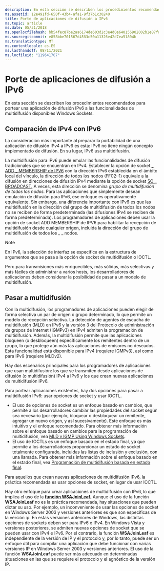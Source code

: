 ```yaml
---
description: En esta sección se describen los procedimientos recomendados para portear una aplicación de difusión IPv6 a las funcionalidades de multidifusión disponibles Windows Sockets.
ms.assetid: 12e491fd-650f-43b4-afa1-9f37b1c30240
title: Porte de aplicaciones de difusión a IPv6
ms.topic: article
ms.date: 05/31/2018
ms.openlocfilehash: bb54fec87be2aa6174de603d2c3e4d0e640156902002b1e87fab149a70e3d1ee
ms.sourcegitcommit: e858bbe701567d4583c50a11326e42d7ea51804b
ms.translationtype: MT
ms.contentlocale: es-ES
ms.lasthandoff: 08/11/2021
ms.locfileid: "119641707"
---
```

# <a name="porting-broadcast-applications-to-ipv6"></a>Porte de aplicaciones de difusión a IPv6

En esta sección se describen los procedimientos recomendados para portear una aplicación de difusión IPv6 a las funcionalidades de multidifusión disponibles Windows Sockets.

## <a name="comparing-ipv4-to-ipv6"></a>Comparación de IPv4 con IPv6

La consideración más importante al preparar la portabilidad de una aplicación de difusión IPv4 a IPv6 es esta: IPv6 no tiene ningún concepto implementado de difusión. En su lugar, IPv6 usa multidifusión.

La multidifusión para IPv6 puede emular las funcionalidades de difusión tradicionales que se encuentran en IPv4. Establecer la opción de socket [ \_ ADD \_ MEMBERSHIP de IPV6](ipproto-ipv6-socket-options.md) con la dirección IPv6 establecida en el ámbito local del vínculo, la dirección de todos los nodos (FF02::1) equivale a la difusión en direcciones de difusión IPv4 mediante la opción de socket [SO \_ BROADCAST.](socket-options.md) A veces, esta dirección se denomina *grupo de multidifusión de todos los nodos.* Para las aplicaciones que simplemente desean emulación de difusión para IPv6, ese enfoque es operativamente equivalente. Sin embargo, una diferencia importante con IPv6 es que las multidifusión en la dirección del grupo de multidifusión de todos los nodos no se reciben de forma predeterminada (las difusiones IPv4 se reciben de forma predeterminada). Los programadores de aplicaciones deben usar la opción de socket ADD MEMBERSHIP de IPV6 para habilitar la recepción de multidifusión desde cualquier origen, incluida la dirección del grupo de multidifusión de todos los \_ \_ nodos.

> [!Note]  
> En IPv6, la selección de interfaz se especifica en la estructura de argumentos que se pasa a la opción de socket de multidifusión o IOCTL.

 

Pero para transmisiones más enriquecibles, más sólidas, más selectivas y más fáciles de administrar a varios hosts, los desarrolladores de aplicaciones deben considerar la posibilidad de pasar a un modelo de multidifusión.

## <a name="moving-to-multicast"></a>Pasar a multidifusión

Con la multidifusión, los programadores de aplicaciones pueden elegir de forma selectiva un par de origen o grupo determinado, lo que permite un modelo de recepción selectiva. La detección de agentes de escucha de multidifusión (MLD) en IPv6 y la versión 3 del Protocolo de administración de grupos de Internet (IGMPv3) en IPv4 admiten la programación de multidifusión. Además, la multidifusión permite que las aplicaciones bloqueen (o desbloqueen) específicamente los remitentes dentro de un grupo, lo que protege aún más las aplicaciones de emisores no deseados. Esta funcionalidad está disponible para IPv4 (requiere IGMPv3), así como para IPv6 (requiere MLDv2).

Hay dos escenarios principales para los programadores de aplicaciones que usan multidifusión: los que se transmiten desde aplicaciones de difusión (o multidifusión) IPv4 a IPv6 y los que crean nuevas aplicaciones de multidifusión IPv6.

Para portear aplicaciones existentes, hay dos opciones para pasar a multidifusión IPv6: usar opciones de socket y usar IOCTL.

-   El uso de opciones de socket es un enfoque basado en cambios, que permite a los desarrolladores cambiar las propiedades del socket según sea necesario (por ejemplo, bloquear o desbloquear un remitente, agregar un nuevo origen, y así sucesivamente). Este enfoque es más intuitivo y el enfoque recomendado. Para obtener más información sobre el enfoque basado en cambios para la programación de multidifusión, vea [MLD y IGMP Using Windows Sockets](igmp-and-windows-sockets.md).
-   El uso de IOCTLs es un enfoque basado en el estado final, ya que permite a los desarrolladores proporcionar un estado de socket totalmente configurado, incluidas las listas de inclusión y exclusión, con una llamada. Para obtener más información sobre el enfoque basado en el estado final, vea [Programación de multidifusión basada en estado final](final-state-based-multicast-programming.md).

Para aquellos que crean nuevas aplicaciones de multidifusión IPv6, la práctica recomendada es usar opciones de socket, en lugar de usar IOCTL.

Hay otro enfoque para crear aplicaciones de multidifusión con IPv6, lo que implica el uso de la [**función WSAJoinLeaf.**](/windows/desktop/api/Winsock2/nf-winsock2-wsajoinleaf) Aunque el uso de la función **WSAJoinLeaf** no es la práctica recomendada, hay situaciones que pueden dictar su uso. Por ejemplo, un inconveniente de usar las opciones de socket en Windows Server 2003 y versiones anteriores es que son específicas de la versión ip. En estas versiones anteriores de Windows, las distintas opciones de sockets deben ser para IPv6 e IPv4. En Windows Vista y versiones posteriores, se admiten nuevas opciones de socket que se pueden usar con IPv4 e IPv6. Por el contrario, la función **WSAJoinLeaf** es independiente de la versión de IP y el protocolo y, por lo tanto, puede ser un enfoque útil para compilar una aplicación que debe funcionar con varias versiones IP en Windows Server 2003 y versiones anteriores. El uso de la función **WSAJoinLeaf** puede ser más adecuado en determinadas situaciones en las que se requiere el protocolo y el agnóstico de la versión IP.

 

 



